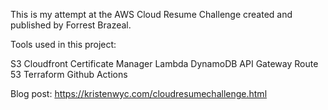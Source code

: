 This is my attempt at the AWS Cloud Resume Challenge created and published by Forrest Brazeal.

Tools used in this project:

S3
Cloudfront
Certificate Manager
Lambda
DynamoDB
API Gateway
Route 53
Terraform
Github Actions

Blog post: https://kristenwyc.com/cloudresumechallenge.html
